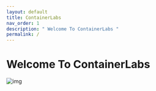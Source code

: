 ```yaml
---
layout: default
title: ContainerLabs
nav_order: 1
description: " Welcome To ContainerLabs "
permalink: /
---
```



# Welcome To ContainerLabs

![img](https://raw.githubusercontent.com/sangam14/ContainerLabs/master/img/ContainerLabs.png)
